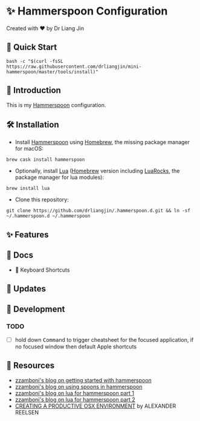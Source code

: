 # :sparkles: Hammerspoon Configuration
Created with :heart: by Dr Liang Jin

## :rocket: Quick Start
```
bash -c "$(curl -fsSL https://raw.githubusercontent.com/drliangjin/mini-hammerspoon/master/tools/install)"
```
## :scroll: Introduction
This is my [Hammerspoon](https://www.hammerspoon.org/) configuration.

## :hammer_and_wrench: Installation
- Install [Hammerspoon](https://www.hammerspoon.org/) using [Homebrew](https://brew.sh/), the missing package manager for macOS:
```
brew cask install hammerspoon
```
- Optionally, install [Lua](http://www.lua.org/) ([Homebrew](https://brew.sh/) version including [LuaRocks](https://luarocks.org/), the package manager for lua modules):
```
brew install lua
```
- Clone this repository:
```
git clone https://github.com/drliangjin/.hammerspoon.d.git && ln -sf ~/.hammerspoon.d ~/.hammerspoon
```
## :sparkles: Features

## :open_book: Docs
- :musical_keyboard: Keyboard Shortcuts

## :loudspeaker: Updates

## :construction: Development
### TODO
- [ ] hold down <kbd>Command</kbd> to trigger cheatsheet for the focused application, if no focused window then default Apple shortcuts

## :beginner: Resources
- [zzamboni's blog on getting started with hammerspoon](http://zzamboni.org/post/getting-started-with-hammerspoon/)
- [zzamboni's blog on using spoons in hammerspoon](http://zzamboni.org/post/using-spoons-in-hammerspoon/)
- [zzamboni's blog on lua for hammerspoon part 1](http://zzamboni.org/post/just-enough-lua-to-be-productive-in-hammerspoon-part-1/)
- [zzamboni's blog on lua for hammerspoon part 2](http://zzamboni.org/post/just-enough-lua-to-be-productive-in-hammerspoon-part-2/)
- [CREATING A PRODUCTIVE OSX ENVIRONMENT](https://spinscale.de/posts/2016-11-08-creating-a-productive-osx-environment-hammerspoon.html) by ALEXANDER REELSEN
